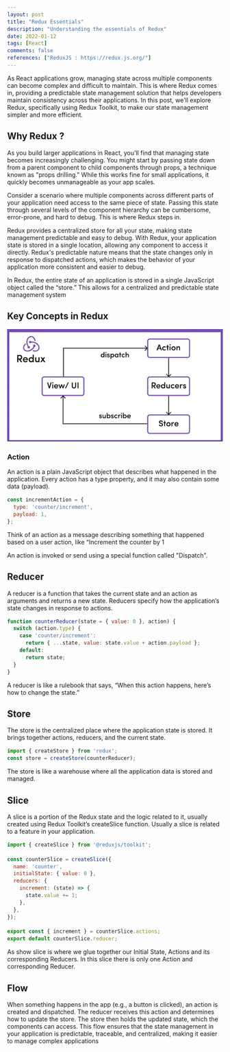 ```yaml
---
layout: post
title: "Redux Essentials"
description: "Understanding the essentials of Redux"
date: 2022-01-12
tags: [React]
comments: false
references: ["ReduxJS : https://redux.js.org/"]
---
```


As React applications grow, managing state across multiple components can become complex and difficult to maintain. This is where Redux comes in, providing a predictable state management solution that helps developers maintain consistency across their applications. In this post, we'll explore Redux, specifically using Redux Toolkit, to make our state management simpler and more efficient.  

## Why Redux ?

As you build larger applications in React, you'll find that managing state becomes increasingly challenging. You might start by passing state down from a parent component to child components through props, a technique known as "props drilling." While this works fine for small applications, it quickly becomes unmanageable as your app scales.

Consider a scenario where multiple components across different parts of your application need access to the same piece of state. Passing this state through several levels of the component hierarchy can be cumbersome, error-prone, and hard to debug. This is where Redux steps in.

Redux provides a centralized store for all your state, making state management predictable and easy to debug. With Redux, your application state is stored in a single location, allowing any component to access it directly. Redux's predictable nature means that the state changes only in response to dispatched actions, which makes the behavior of your application more consistent and easier to debug.  

In Redux, the entire state of an application is stored in a single JavaScript object called the “store.” This allows for a centralized and predictable state management system

## Key Concepts in Redux  

<img src='/images/2024-08-31-13-22-37.png' class='img-responsive'>


### Action
An action is a plain JavaScript object that describes what happened in the application. Every action has a type property, and it may also contain some data (payload).

```js
const incrementAction = {
  type: 'counter/increment',
  payload: 1,
};

```
Think of an action as a message describing something that happened based on a user action, like “Increment the counter by 1

An action is invoked or send using a special function called "Dispatch". 

## Reducer    
A reducer is a function that takes the current state and an action as arguments and returns a new state. Reducers specify how the application’s state changes in response to actions.  

```js 
function counterReducer(state = { value: 0 }, action) {
  switch (action.type) {
    case 'counter/increment':
      return { ...state, value: state.value + action.payload };
    default:
      return state;
  }
}

```
A reducer is like a rulebook that says, “When this action happens, here’s how to change the state.”  

## Store  
The store is the centralized place where the application state is stored. It brings together actions, reducers, and the current state.  

```js 
import { createStore } from 'redux';
const store = createStore(counterReducer);

```
The store is like a warehouse where all the application data is stored and managed.  

## Slice  
A slice is a portion of the Redux state and the logic related to it, usually created using Redux Toolkit’s createSlice function. Usually a slice is related to a feature in your application.  

```js
import { createSlice } from '@reduxjs/toolkit';

const counterSlice = createSlice({
  name: 'counter',
  initialState: { value: 0 },
  reducers: {
    increment: (state) => {
      state.value += 1;
    },
  },
});

export const { increment } = counterSlice.actions;
export default counterSlice.reducer;

```  
As show slice is where we glue together our Initial State, Actions and its corresponding Reducers. In this slice there is only one Action and corresponding Reducer.

## Flow  
When something happens in the app (e.g., a button is clicked), an action is created and dispatched. The reducer receives this action and determines how to update the store. The store then holds the updated state, which the components can access. This flow ensures that the state management in your application is predictable, traceable, and centralized, making it easier to manage complex applications  